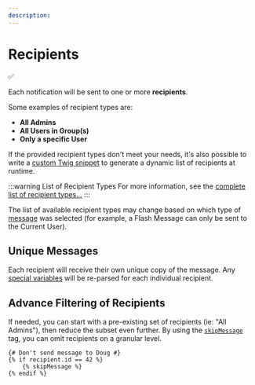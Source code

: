 ```yaml
---
description:
---
```


# Recipients

✅

Each notification will be sent to one or more **recipients**.

Some examples of recipient types are:

- **All Admins**
- **All Users in Group(s)**
- **Only a specific User**

If the provided recipient types don't meet your needs, it's also possible to write a [custom Twig snippet](/recipients/dynamic) to generate a dynamic list of recipients at runtime.

:::warning List of Recipient Types
For more information, see the [complete list of recipient types...](/recipients/types/)
:::

The list of available recipient types may change based on which type of [message](/messages/) was selected (for example, a Flash Message can only be sent to the Current User).

## Unique Messages

Each recipient will receive their own unique copy of the message. Any [special variables](/messages/variables) will be re-parsed for each individual recipient.

## Advance Filtering of Recipients

If needed, you can start with a pre-existing set of recipients (ie: "All Admins"), then reduce the subset even further. By using the [`skipMessage`](/messages/skip-message) tag, you can omit recipients on a granular level.

```twig
{# Don't send message to Doug #}
{% if recipient.id == 42 %}
    {% skipMessage %}
{% endif %}
```
